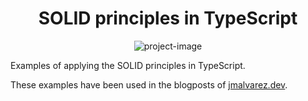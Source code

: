 <h1 align="center" id="title">SOLID principles in TypeScript</h1>

<p align="center"><img src="https://socialify.git.ci/josemiguel-alvarez/solid-principles-typescript/image?language=1&amp;name=1&amp;owner=1&amp;pattern=Brick%20Wall&amp;theme=Dark" alt="project-image"></p>

Examples of applying the SOLID principles in TypeScript. 

These examples have been used in the blogposts of [jmalvarez.dev](https://www.jmalvarez.dev/).
